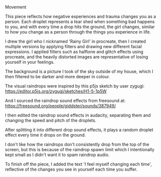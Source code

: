 
Movement

This piece reflects how negative experiences and trauma changes you as a person. Each droplet represents a tear shed when
something bad happens to you, and with every time a drop hits the ground, the girl changes, similar to how you change as a 
person through the things you experience in life.

I drew the girl who I nicknamed 'Rainy Girl' in procreate, then I created multiple versions by applying filters and drawing
new different facial expressions. I applied filters such as halftone and glitch effects using procreate, and the heavily distorted images are representative of losing yourself in your feelings. 

The background is a picture I took of the sky outside of my house, which I then filtered to be darker and more deeper in colour.

The visual raindrops were inspired by this p5js sketch by user zygugi:
https://editor.p5js.org/zygugi/sketches/H1-5-1p5W

And I sourced the raindrop sound effects from freesound at:
https://freesound.org/people/giddster/sounds/387949/

I then edited the raindrop sound effects in audacity, separating them and changing the speed and pitch of the droplets.

After splitting it into different drop sound effects, it plays a random droplet effect every time it drops on the ground. 

I don't like how the raindrops don't consistently drop from the top of the screen, but this is because of the raindrop spawn limit which I intentionally kept small as I didn't want it to spam raindrop audio.

To finish off the piece, I added the text 'I feel myself changing each time', reflective of the changes you see in yourself
each time you suffer.
